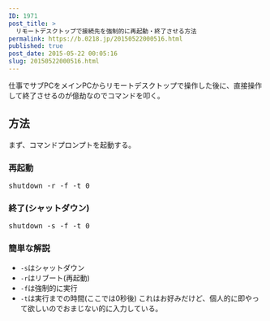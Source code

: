 ```yaml
---
ID: 1971
post_title: >
  リモートデスクトップで接続先を強制的に再起動・終了させる方法
permalink: https://b.0218.jp/20150522000516.html
published: true
post_date: 2015-05-22 00:05:16
slug: 20150522000516.html
---
```

仕事でサブPCをメインPCからリモートデスクトップで操作した後に、直接操作して終了させるのが億劫なのでコマンドを叩く。
<!--more-->
<h2>方法</h2>
まず、コマンドプロンプトを起動する。

<h3>再起動</h3>
<pre class="cmd">shutdown -r -f -t 0</pre>

<h3>終了(シャットダウン)</h3>
<pre class="cmd">shutdown -s -f -t 0</pre>

<h3>簡単な解説</h3>
<ul>
<li><code>-s</code>はシャットダウン</li>
<li><code>-r</code>はリブート(再起動)</li>
<li><code>-f</code>は強制的に実行</li>
<li><code>-t</code>は実行までの時間(ここでは0秒後)
これはお好みだけど、個人的に即やって欲しいのでおまじない的に入力している。</li>
</ul>